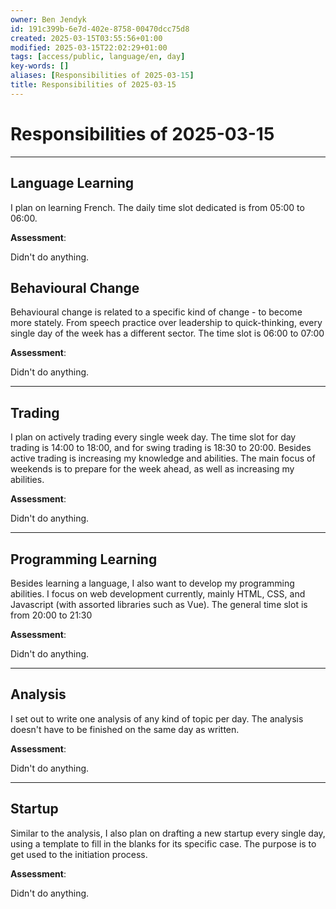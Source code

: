 ```yaml
---
owner: Ben Jendyk
id: 191c399b-6e7d-402e-8758-00470dcc75d8
created: 2025-03-15T03:55:56+01:00
modified: 2025-03-15T22:02:29+01:00
tags: [access/public, language/en, day]
key-words: []
aliases: [Responsibilities of 2025-03-15]
title: Responsibilities of 2025-03-15
---
```


# Responsibilities of 2025-03-15

---

## Language Learning

I plan on learning French. The daily time slot dedicated is from 05:00 to 06:00.

**Assessment**:

Didn't do anything.

## Behavioural Change

Behavioural change is related to a specific kind of change - to become more stately. From speech practice over leadership to quick-thinking, every single day of the week has a different sector. The time slot is 06:00 to 07:00

**Assessment**:

Didn't do anything.

---

## Trading

I plan on actively trading every single week day. The time slot for day trading is 14:00 to 18:00, and for swing trading is 18:30 to 20:00. Besides active trading is increasing my knowledge and abilities. The main focus of weekends is to prepare for the week ahead, as well as increasing my abilities.

**Assessment**:

Didn't do anything.

---

## Programming Learning

Besides learning a language, I also want to develop my programming abilities. I focus on web development currently, mainly HTML, CSS, and Javascript (with assorted libraries such as Vue). The general time slot is from 20:00 to 21:30

**Assessment**:

Didn't do anything.

---

## Analysis

I set out to write one analysis of any kind of topic per day. The analysis doesn't have to be finished on the same day as written.

**Assessment**:

Didn't do anything.

---

## Startup

Similar to the analysis, I also plan on drafting a new startup every single day, using a template to fill in the blanks for its specific case. The purpose is to get used to the initiation process.

**Assessment**:

Didn't do anything.
